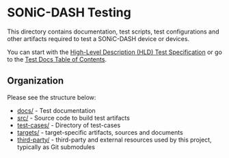# SONiC-DASH Testing
This directory contains documentation, test scripts, test configurations and other artifacts required to test a SONiC-DASH device or devices.

You can start with the [High-Level Description (HLD) Test Specification](docs/sonic-dash-test-HLD.md) or go to the [Test Docs Table of Contents](docs/README.md).

## Organization
Please see the structure below:
* [docs/](docs) - Test documentation
* [src/](src) - Source code to build test artifacts
* [test-cases/](test_cases_) - Directory of test-cases
* [targets/](targets) - target-specific artifacts, sources and documents
* [third-party/](third-party) - third-party and external resources used by this project, typically as Git submodules
